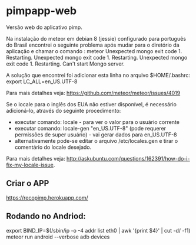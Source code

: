 # pimpapp-web
Versão web do aplicativo pimp.

Na instalação do meteor em debian 8 (jessie) configurado para português do Brasil encontrei o seguinte problema após mudar para o diretório da aplicação e chamar o comando : meteor
Unexpected mongo exit code 1. Restarting.
Unexpected mongo exit code 1. Restarting.
Unexpected mongo exit code 1. Restarting.
Can't start Mongo server.

A solução que encontrei foi adicionar esta linha no arquivo $HOME/.bashrc:
export LC_ALL=en_US.UTF-8

Para mais detalhes veja: https://github.com/meteor/meteor/issues/4019

Se o locale para o inglês dos EUA não estiver disponível, é necessário adicioná-lo, através do seguinte procedimento:
- executar comando: locale - para ver o valor para o usuário corrente
- executar comando: locale-gen "en_US.UTF-8" (pode requerer permissões de super usuário) - vai gerar dados para en_US.UTF-8
- alternativamente pode-se editar o arquivo /etc/locales.gen e tirar o comentário do locale desejado.

Para mais detalhes veja: http://askubuntu.com/questions/162391/how-do-i-fix-my-locale-issue.

## Criar o APP
https://recopimp.herokuapp.com/

## Rodando no Andriod:
export BIND_IP=$(/sbin/ip -o -4 addr list eth0 | awk '{print $4}' | cut -d/ -f1)
meteor run android --verbose
adb devices
